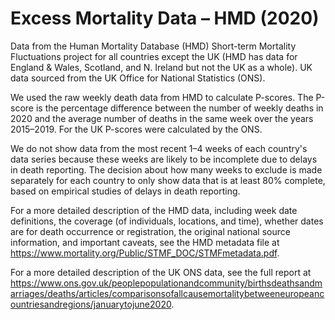 # Excess Mortality Data – HMD (2020)

Data from the Human Mortality Database (HMD) Short-term Mortality Fluctuations project for all countries except the UK (HMD has data for England & Wales, Scotland, and N. Ireland but not the UK as a whole). UK data sourced from the UK Office for National Statistics (ONS).

We used the raw weekly death data from HMD to calculate P-scores. The P-score is the percentage difference between the number of weekly deaths in 2020 and the average number of deaths in the same week over the years 2015–2019. For the UK P-scores were calculated by the ONS.

We do not show data from the most recent 1–4 weeks of each country's data series because these weeks are likely to be incomplete due to delays in death reporting. The decision about how many weeks to exclude is made separately for each country to only show data that is at least 80% complete, based on empirical studies of delays in death reporting.

For a more detailed description of the HMD data, including week date definitions, the coverage (of individuals, locations, and time), whether dates are for death occurrence or registration, the original national source information, and important caveats, see the HMD metadata file at https://www.mortality.org/Public/STMF_DOC/STMFmetadata.pdf.

For a more detailed description of the UK ONS data, see the full report at https://www.ons.gov.uk/peoplepopulationandcommunity/birthsdeathsandmarriages/deaths/articles/comparisonsofallcausemortalitybetweeneuropeancountriesandregions/januarytojune2020.